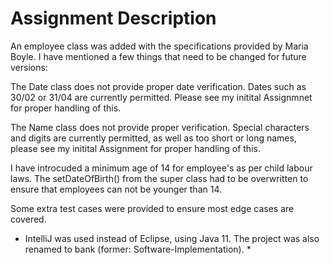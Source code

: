 <h1> Assignment Description </h1>

An employee class was added with the specifications provided by Maria Boyle.
I have mentioned a few things that need to be changed for future versions:

The Date class does not provide proper date verification. Dates such as 30/02 or 31/04
are currently permitted. Please see my initital Assignmnet for proper handling of
this.

The Name class does not provide proper verification. Special characters and digits are 
currently permitted, as well as too short or long names, please see my initital Assignment
for proper handling of this.

I have introcuded a minimum age of 14 for employee's as per child labour laws. The setDateOfBirth()
from the super class had to be overwritten to ensure that employees can not be younger than 14.

Some extra test cases were provided to ensure most edge cases are covered. 

* IntelliJ was used instead of Eclipse, using Java 11. The project was also renamed to bank (former: Software-Implementation). *




